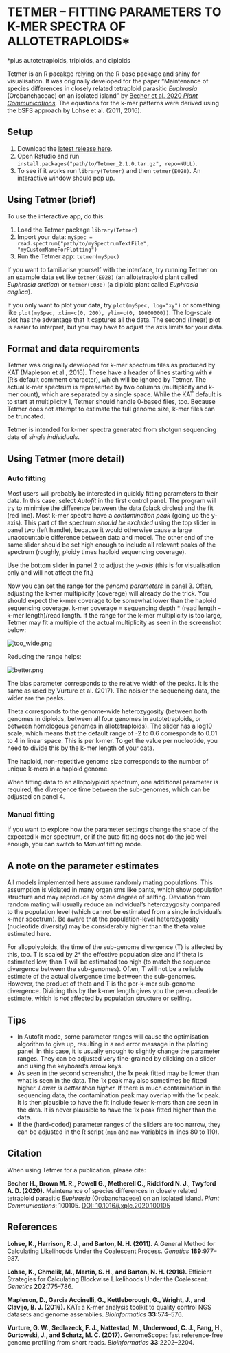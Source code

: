 # TETMER – FITTING PARAMETERS TO K-MER SPECTRA OF ALLOTETRAPLOIDS*

*plus autotetraploids, triploids, and diploids

Tetmer is an R pacakge relying on the R base package and shiny for visualisation. It was originally developed for the paper “Maintenance of species differences in closely related tetraploid parasitic *Euphrasia* (Orobanchaceae) on an isolated island” by [Becher et al. 2020 *Plant Communications*](https://doi.org/10.1016/j.xplc.2020.100105). The equations for the k-mer patterns were derived using the bSFS approach by Lohse et al. (2011, 2016).


## Setup
1.	Download the [latest release here](https://github.com/hannesbecher/shiny-k-mers/releases/download/v2.1.0/Tetmer_2.1.0.tar.gz).
2.	Open Rstudio and run `install.packages("path/to/Tetmer_2.1.0.tar.gz", repo=NULL)`.
3.	To see if it works run `library(Tetmer)` and then `tetmer(E028)`. An interactive window should pop up.

## Using Tetmer (brief)
To use the interactive app, do this:
1.	Load the Tetmer package `library(Tetmer)`
2.	Import your data: `mySpec = read.spectrum("path/to/mySpectrumTextFile", "myCustomNameForPlotting")`
3.	Run the Tetmer app: `tetmer(mySpec)`


If you want to familiarise yourself with the interface, try running Tetmer on an example data set like `tetmer(E028)` (an allotetraploid plant called *Euphrasia arctica*) or `tetmer(E030)` (a diploid plant called *Euphrasia anglica*).

If you only want to plot your data, try `plot(mySpec, log="xy")` or something like `plot(mySpec, xlim=c(0, 200), ylim=c(0, 10000000))`. The log-scale plot has the advantage that it captures all the data. The second (linear) plot is easier to interpret, but you may have to adjust the axis limits for your data.

## Format and data requirements
Tetmer was originally developed for k-mer spectrum files as produced by KAT (Mapleson et al., 2016). These have a header of lines starting with `#` (R’s default comment character), which will be ignored by Tetmer. The actual k-mer spectrum is represented by two columns (multiplicity and k-mer count), which are separated by a single space. While the KAT default is to start at multiplicity 1, Tetmer should handle 0-based files, too. Because Tetmer does not attempt to estimate the full genome size, k-mer files can be truncated.

Tetmer is intended for k-mer spectra generated from shotgun sequencing data of *single individuals*.

## Using Tetmer (more detail)

### Auto fitting
Most users will probably be interested in quickly fitting parameters to their data. In this case, select *Autofit* in the first control panel. The program will try to minimise the difference between the data (black circles) and the fit (red line). Most k-mer spectra have a *contamination peak* (going up the y-axis). This part of the spectrum *should be excluded* using the top slider in panel two (left handle), because it would otherwise cause a large unaccountable difference between data and model. The other end of the same slider should be set high enough to include all relevant peaks of the spectrum (roughly, ploidy times haploid sequencing coverage).

Use the bottom slider in panel 2 to adjust the *y-axis* (this is for visualisation only and will not affect the fit.)

Now you can set the range for the *genome parameters* in panel 3. Often, adjusting the k-mer multiplicity (coverage) will already do the trick. You should expect the k-mer coverage to be somewhat lower than the haploid sequencing coverage. k-mer coverage = sequencing depth * (read length – k-mer length)/read length. If the range for the k-mer multiplicity is too large, Tetmer may fit a multiple of the actual multiplicity as seen in the screenshot below:

![too_wide.png](img/too_wide.png)

Reducing the range helps:

![better.png](img/better.png)

The bias parameter corresponds to the relative width of the peaks. It is the same as used by Vurture et al. (2017). The noisier the sequencing data, the wider are the peaks.

Theta corresponds to the genome-wide heterozygosity (between both genomes in diploids, between all four genomes in autotetraploids, or between homologous genomes in allotetraploids). The slider has a log10 scale, which means that the default range of -2 to 0.6 corresponds to 0.01 to 4 in linear space. This is per k-mer. To get the value per nucleotide, you need to divide this by the k-mer length of your data.

The haploid, non-repetitive genome size corresponds to the number of unique k-mers in a haploid genome.

When fitting data to an allopolyploid spectrum, one additional parameter is required, the divergence time between the sub-genomes, which can be adjusted on panel 4.

### Manual fitting
If you want to explore how the parameter settings change the shape of the expected k-mer spectrum, or if the auto fitting does not do the job well enough, you can switch to *Manual* fitting mode.

## A note on the parameter estimates
All models implemented here assume randomly mating populations. This assumption is violated in many organisms like pants, which show population structure and may reproduce by some degree of selfing. Deviation from random mating will usually reduce an individual’s heterozygosity compared to the population level (which cannot be estimated from a single individual’s k-mer spectrum). Be aware that the population-level heterozygosity (nucleotide diversity) may be considerably higher than the theta value estimated here.

For allopolyploids, the time of the sub-genome divergence (T) is affected by this, too. T is scaled by 2* the effective population size and if theta is estimated low, than T will be estimated too high (to match the sequence divergence between the sub-genomes). Often, T will not be a reliable estimate of the actual divergence time between the sub-genomes. However, the product of theta and T is the per-k-mer sub-genome divergence. Dividing this by the k-mer length gives you the per-nucleotide estimate, which is *not* affected by population structure or selfing.

## Tips
* In Autofit mode, some parameter ranges will cause the optimisation algorithm to give up, resulting in a red error message in the plotting panel. In this case, it is usually enough to slightly change the parameter ranges. They can be adjusted very fine-grained by clicking on a slider and using the keyboard’s arrow keys.
* As seen in the second screenshot, the 1x peak fitted may be lower than what is seen in the data. The 1x peak may also sometimes be fitted higher. *Lower is better than higher.* If there is much contamination in the sequencing data, the contamination peak may overlap with the 1x peak. It is then plausible to have the fit include fewer k-mers than are seen in the data. It is never plausible to have the 1x peak fitted higher than the data.
* If the (hard-coded) parameter ranges of the sliders are too narrow, they can be adjusted in the R script (`min` and `max` variables in lines 80 to 110).

## Citation
When using Tetmer for a publication, please cite:  

**Becher H., Brown M. R., Powell G., Metherell C., Riddiford N. J., Twyford A. D. (2020).** Maintenance of species differences in closely related tetraploid parasitic *Euphrasia* (Orobanchaceae) on an isolated island. *Plant Communications*: 100105. [DOI: 10.1016/j.xplc.2020.100105](https://doi.org/10.1016/j.xplc.2020.100105)

## References
**Lohse, K., Harrison, R. J., and Barton, N. H. (2011).** A General Method for Calculating Likelihoods Under the Coalescent Process. *Genetics* **189**:977–987.

**Lohse, K., Chmelik, M., Martin, S. H., and Barton, N. H. (2016).** Efficient Strategies for Calculating Blockwise Likelihoods Under the Coalescent. *Genetics* **202**:775–786.

**Mapleson, D., Garcia Accinelli, G., Kettleborough, G., Wright, J., and Clavijo, B. J. (2016).** KAT: a K-mer analysis toolkit to quality control NGS datasets and genome assemblies. *Bioinformatics* **33**:574–576.

**Vurture, G. W., Sedlazeck, F. J., Nattestad, M., Underwood, C. J., Fang, H., Gurtowski, J., and Schatz, M. C. (2017).** GenomeScope: fast reference-free genome profiling from short reads. *Bioinformatics* **33**:2202–2204.


